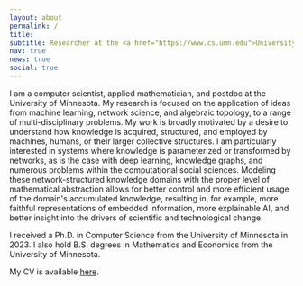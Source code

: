 ```yaml
---
layout: about
permalink: /
title: 
subtitle: Researcher at the <a href="https://www.cs.umn.edu">University of Minnesota</a>.
nav: true
news: true
social: true
---
```


I am a computer scientist, applied mathematician, and postdoc at the University of Minnesota. My research is focused on the application of ideas from machine learning, network science, and algebraic topology, to a range of multi-disciplinary problems. 
My work is broadly motivated by a desire to understand how knowledge is acquired, structured, and employed by machines, humans, or their larger collective structures.
I am particularly interested in systems where knowledge is parameterized or transformed by networks, as is the case with deep learning, knowledge graphs, and numerous problems within the computational social sciences. Modeling these network-structured knowledge domains with the proper level of mathematical abstraction allows for better control and more efficient usage of the domain's accumulated knowledge, resulting in, for example, more faithful representations of embedded information, more explainable AI, and better insight into the drivers of scientific and technological change.

I received a Ph.D. in Computer Science from the University of Minnesota in 2023. I also hold B.S. degrees in Mathematics and Economics from the University of Minnesota. 

My CV is available [here](https://s3.amazonaws.com/gebhartom.com/Gebhart_CV.pdf).
